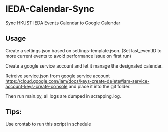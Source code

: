 # IEDA-Calendar-Sync
Sync HKUST IEDA Events Calendar to Google Calendar

## Usage

Create a settings.json based on settings-template.json. (Set last_eventID to more current events to avoid performance issue on first run)

Create a google service account and let it manage the designated calendar.

Retreive service.json from google service account https://cloud.google.com/iam/docs/keys-create-delete#iam-service-account-keys-create-console and place it into the git folder.

Then run main.py, all logs are dumped in scrapping.log.

## Tips: 
Use crontab to run this script in schedule

